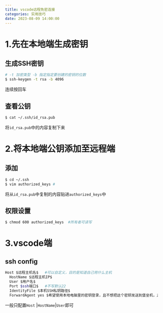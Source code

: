 ```yaml
---
title: vscode远程免密连接
categories: 实用技巧
date: 2023-08-09 14:00:00
---
```

# 1.先在本地端生成密钥

## 生成SSH密钥

```bash
# -t 加密类型 -b 指定指定要创建的密钥的位数
$ ssh-keygen -t rsa -b 4096
```

连续按回车

## 查看公钥

```bash
$ cat ~/.ssh/id_rsa.pub
```

将``id_rsa.pub``中的内容复制下来

# 2.将本地端公钥添加至远程端

## 添加

```bash
$ cd ~/.ssh
$ vim authorized_keys #
```

将从``id_rsa.pub``中复制的内容贴进``authorized_keys``中

## 权限设置

```bash
$ chmod 600 authorized_keys  #所有者可读写
```

# 3.vscode端

## ssh config

```bash
Host $远程主机名$   #可以自定义，目的是知道自己用什么主机
  HostName $远程主机IP$
  User $用户名$
  Port $ssh端口$   #不写默认22
  IdentityFile $本机SSH私钥路径$
  ForwardAgent yes $希望使用本地电脑里的密钥登录，且不想把这个密钥发送到堡垒机，之前添加 -A生成$
```

一般只配置``Host`` |``HostName``|``User``即可
